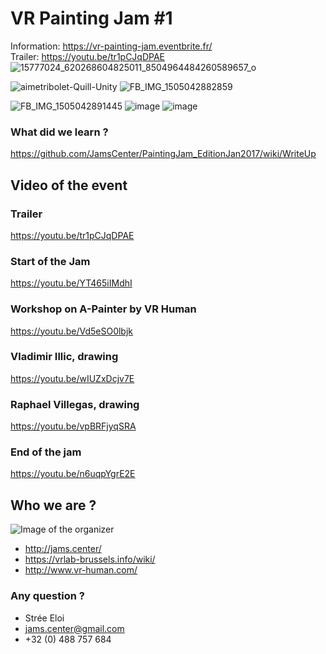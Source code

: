 # VR Painting Jam #1
Information: https://vr-painting-jam.eventbrite.fr/  
Trailer: https://youtu.be/tr1pCJqDPAE  
![15777024_620268604825011_8504964484260589657_o](https://github.com/user-attachments/assets/7ac91a2f-d4d2-4734-8b5f-cbea38365880)

![aimetribolet-Quill-Unity](https://github.com/user-attachments/assets/628e3e58-0063-4925-8b7a-5deee68f3077)
![FB_IMG_1505042882859](https://github.com/user-attachments/assets/91b5e6d4-751b-4cfa-9d2b-52665213f06c)


![FB_IMG_1505042891445](https://github.com/user-attachments/assets/41cb4767-4d2b-46d8-b93f-c140b778fdee)
![image](https://github.com/user-attachments/assets/d13d8cb8-0448-4051-b104-e768abcbd470)
![image](https://github.com/user-attachments/assets/3b55202f-be4e-4c61-b227-b1a941f01b77)


### What did we learn ?
https://github.com/JamsCenter/PaintingJam_EditionJan2017/wiki/WriteUp



## Video of the event
### Trailer
https://youtu.be/tr1pCJqDPAE  
### Start of the Jam
https://youtu.be/YT465iIMdhI
### Workshop on A-Painter by VR Human
https://youtu.be/Vd5eSO0lbjk
### Vladimir Illic, drawing
https://youtu.be/wIUZxDcjv7E
### Raphael Villegas, drawing
https://youtu.be/vpBRFjyqSRA
### End of the jam
https://youtu.be/n6uqpYgrE2E




## Who we are ?
![Image of the organizer](https://github.com/JamsCenter/PaintingJam_EditionJan2017/blob/master/r/paintingJamTeam.jpg)  
- http://jams.center/
- https://vrlab-brussels.info/wiki/
- http://www.vr-human.com/


### Any question ?
 - Strée Eloi
 - jams.center@gmail.com
 - +32 (0) 488 757 684

